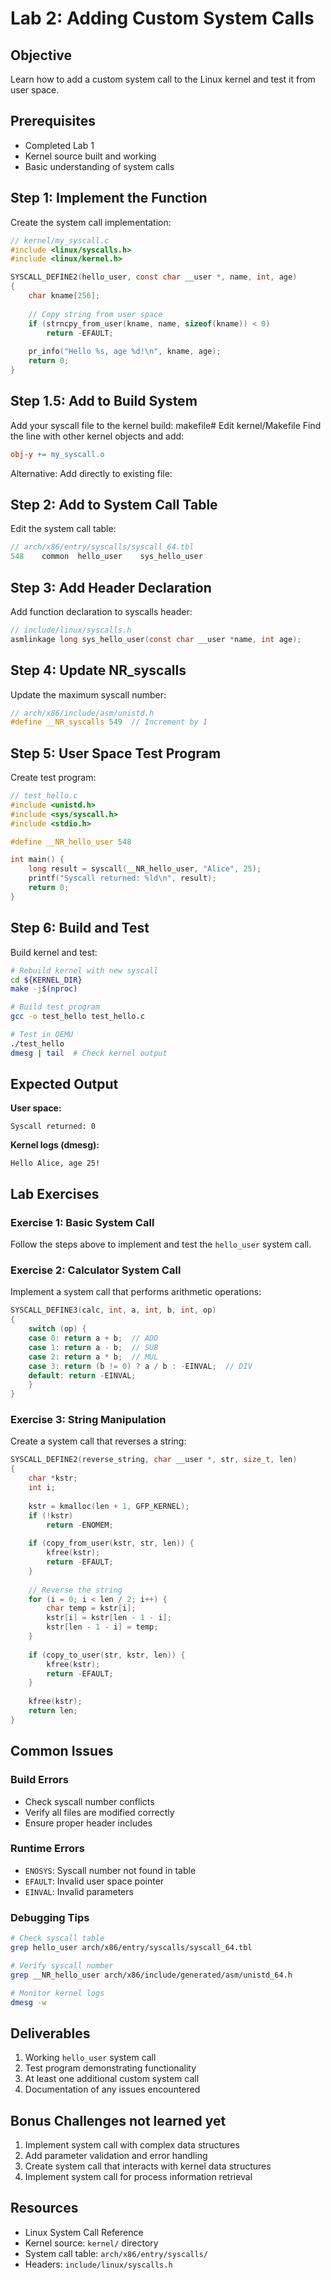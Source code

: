 # Lab 2: Adding Custom System Calls

## Objective
Learn how to add a custom system call to the Linux kernel and test it from user space.

## Prerequisites
- Completed Lab 1
- Kernel source built and working
- Basic understanding of system calls

## Step 1: Implement the Function

Create the system call implementation:

```c
// kernel/my_syscall.c
#include <linux/syscalls.h>
#include <linux/kernel.h>

SYSCALL_DEFINE2(hello_user, const char __user *, name, int, age)
{
    char kname[256];
    
    // Copy string from user space
    if (strncpy_from_user(kname, name, sizeof(kname)) < 0)
        return -EFAULT;
    
    pr_info("Hello %s, age %d!\n", kname, age);
    return 0;
}
```
## Step 1.5: Add to Build System
Add your syscall file to the kernel build:
makefile# Edit kernel/Makefile
Find the line with other kernel objects and add:
```makefile
obj-y += my_syscall.o
```
Alternative: Add directly to existing file:

## Step 2: Add to System Call Table

Edit the system call table:

```c
// arch/x86/entry/syscalls/syscall_64.tbl
548    common  hello_user    sys_hello_user
```

## Step 3: Add Header Declaration

Add function declaration to syscalls header:

```c
// include/linux/syscalls.h
asmlinkage long sys_hello_user(const char __user *name, int age);
```

## Step 4: Update NR_syscalls

Update the maximum syscall number:

```c
// arch/x86/include/asm/unistd.h
#define __NR_syscalls 549  // Increment by 1
```

## Step 5: User Space Test Program

Create test program:

```c
// test_hello.c
#include <unistd.h>
#include <sys/syscall.h>
#include <stdio.h>

#define __NR_hello_user 548

int main() {
    long result = syscall(__NR_hello_user, "Alice", 25);
    printf("Syscall returned: %ld\n", result);
    return 0;
}
```

## Step 6: Build and Test

Build kernel and test:

```bash
# Rebuild kernel with new syscall
cd ${KERNEL_DIR}
make -j$(nproc)

# Build test program
gcc -o test_hello test_hello.c

# Test in QEMU
./test_hello
dmesg | tail  # Check kernel output
```

## Expected Output

**User space:**
```
Syscall returned: 0
```

**Kernel logs (dmesg):**
```
Hello Alice, age 25!
```

## Lab Exercises

### Exercise 1: Basic System Call
Follow the steps above to implement and test the `hello_user` system call.

### Exercise 2: Calculator System Call
Implement a system call that performs arithmetic operations:

```c
SYSCALL_DEFINE3(calc, int, a, int, b, int, op)
{
    switch (op) {
    case 0: return a + b;  // ADD
    case 1: return a - b;  // SUB
    case 2: return a * b;  // MUL
    case 3: return (b != 0) ? a / b : -EINVAL;  // DIV
    default: return -EINVAL;
    }
}
```

### Exercise 3: String Manipulation
Create a system call that reverses a string:

```c
SYSCALL_DEFINE2(reverse_string, char __user *, str, size_t, len)
{
    char *kstr;
    int i;
    
    kstr = kmalloc(len + 1, GFP_KERNEL);
    if (!kstr)
        return -ENOMEM;
    
    if (copy_from_user(kstr, str, len)) {
        kfree(kstr);
        return -EFAULT;
    }
    
    // Reverse the string
    for (i = 0; i < len / 2; i++) {
        char temp = kstr[i];
        kstr[i] = kstr[len - 1 - i];
        kstr[len - 1 - i] = temp;
    }
    
    if (copy_to_user(str, kstr, len)) {
        kfree(kstr);
        return -EFAULT;
    }
    
    kfree(kstr);
    return len;
}
```

## Common Issues

### Build Errors
- Check syscall number conflicts
- Verify all files are modified correctly
- Ensure proper header includes

### Runtime Errors
- `ENOSYS`: Syscall number not found in table
- `EFAULT`: Invalid user space pointer
- `EINVAL`: Invalid parameters

### Debugging Tips
```bash
# Check syscall table
grep hello_user arch/x86/entry/syscalls/syscall_64.tbl

# Verify syscall number
grep __NR_hello_user arch/x86/include/generated/asm/unistd_64.h

# Monitor kernel logs
dmesg -w
```

## Deliverables

1. Working `hello_user` system call
2. Test program demonstrating functionality
3. At least one additional custom system call
4. Documentation of any issues encountered

## Bonus Challenges not learned yet

1. Implement system call with complex data structures
2. Add parameter validation and error handling
3. Create system call that interacts with kernel data structures 
4. Implement system call for process information retrieval

## Resources

- Linux System Call Reference
- Kernel source: `kernel/` directory
- System call table: `arch/x86/entry/syscalls/`
- Headers: `include/linux/syscalls.h`